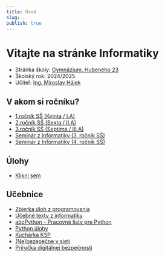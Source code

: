 ```yaml
---
title: Úvod
slug: .
publish: true 
---
```


# Vitajte na stránke Informatiky

- Stránka školy: [Gymnázium, Hubeného 23](https://ghubeneho.edupage.org/)
- Školský rok: 2024/2025
- Učiteľ: [Ing. Miroslav Hájek](ucitel/)

## V akom si ročníku?
- [1.ročník SŠ (Kvinta / I.A)](1-rocnik/ucivo/)
- [2.ročník SŠ (Sexta / II.A)](2-rocnik/ucivo/)
- [3.ročník SŠ (Septima / III.A)](3-rocnik/ucivo/)
- [Seminár z Informatiky (3. ročník SŠ)](seminar/3-rocnik/)
- [Seminár z Informatiky (4. ročník SŠ)](seminar/4-rocnik/)

## Úlohy
- [Klikni sem](https://drive.google.com/drive/folders/1o_mDATlKcuHqpf8s7bfoi-0bzChwsr-6?usp=drive_link)

## Učebnice
- [Zbierka úloh z programovania](programovanie/zbierka-uloh/premenne/uvod/)
- [Učebné texty z informatiky](ucebnica/informatika-ako-veda/zakladne-pojmy/)
- [abcPython - Pracovné listy pre Python](https://abcpython.input.sk/)
- [Python úlohy](https://python2016-sphinx.readthedocs.io)
- [Kuchárka KSP](https://www.ksp.sk/kucharka/)
- [(Ne)bezepečne v sieti](https://myslim.eu/wp-content/uploads/2021/10/Nebezpecne-v-sieti.pdf)
- [Príručka digitálnej bezpečnosti](https://bezpecnenanete.eset.com/sk/wp-content/uploads/2021/10/Prirucka-digitalnej-bezpecnosti-pre-ucitelov.pdf)
